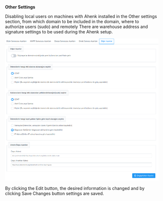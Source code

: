 **Other Settings**

Disabling local users on machines with Ahenk installed in the Other settings section,
from which domain to be included in the domain, where to authorize users (sudo) and remotely
There are warehouse address and signature settings to be used during the Ahenk setup.

[![Diğer Sunucu Ayaları](../images/serverSettings/otherSettings.png)](../images/serverSettings/otherSettings.png)

By clicking the Edit button, the desired information is changed and by clicking Save Changes button settings are saved.

<link href=/lider3.0/assets/style.css rel=stylesheet></link>
